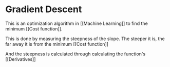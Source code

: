 # Gradient Descent
This is an optimization algorithm in [[Machine Learning]] to find the minimum [[Cost function]].

This is done by measuring the steepness of the slope. The steeper it is, the far away it is from the minimum [[Cost function]]

And the steepness is calculated through calculating the function's [[Derivatives]]


